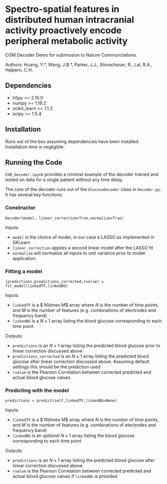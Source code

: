 # Spectro-spatial features in distributed human intracranial activity proactively encode peripheral metabolic activity
CGM Decoder Demo for submission to Nature Communciations.

Authors: Huang, Y.\*, Wang, J.B.\*, Parker, J.J., Shivacharan, R., Lal, R.A., Halpern. C.H.

## Dependencies
* h5py >= 2.10.0
* numpy >= 1.19.2
* scikit_learn >= 1.1.2
* scipy >= 1.5.4

## Installation
Runs out of the box assuming dependencies have been installed. Installation time is negligible.

## Running the Code
`CGM_Decoder.ipynb` provides a minimal example of the decoder trained and tested on data for a single patient without any time delay.

The core of the decoder runs out of the `GlucoseDecoder` class in `Decoder.py`. It has several key functions:

### Constructor
```
Decoder(model, linear_correction=True,normalize=True)
```
Inputs:
* `model` is the choice of model, in our case a LASSO as implemented in SKLearn
* `linear_correction` applies a second linear model after the LASSO fit
* `normalize` will normalize all inputs to unit variance prior to model application.


### Fitting a model
```
(predictions,predictions_corrected,rvalue) = fit_model(linkedTF,linkedBG)
```
Inputs:
* `linkedTF` is a $ N\times M$ array where $N$ is the number of time points, and $M$ is the number of features (e.g. combinations of electrodes and frequency band)
* `linkedBG` is a $N\times1$ array listing the blood glucose corresponding to each time point.

Outputs:
* `predictions` is an $N\times1$ array listing the predicted blood glucose prior to linear correction discussed above
* `predictions_corrected` is an $N\times1$ array listing the predicted blood glucose after linear correction discussed above. Assuming default settings this should be the prediction used
* `rvalue` is the Pearson Correlation between corrected predicted and actual blood glucose values

### Predicting with the model
```
predictions = predict(self,linkedTF,linkedBG=None)
```
Inputs:
* `linkedTF` is a $ N\times M$ array where $N$ is the number of time points, and $M$ is the number of features (e.g. combinations of electrodes and frequency band)
* `linkedBG` is an *optional* $N\times1$ array listing the blood glucose corresponding to each time point

Outputs:
* `predictions` is an $N\times1$ array listing the predicted blood glucose after linear correction discussed above
* `rvalue` is the Pearson Correlation between corrected predicted and actual blood glucose values if `linkedBG` is provided